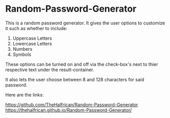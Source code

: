 # Random-Password-Generator
This is a random password generator. It gives the user options to customize it such as whether to include:
1. Uppercase Letters
2. Lowercase Letters
3. Numbers
4. Symbols

These options can be turned on and off via the check-box's next to thier respective text under the result-container. 

It also lets the user choose between 8 and 128 characters for said password. 

Here are the links:

https://github.com/TheHalfrican/Random-Password-Generator
https://thehalfrican.github.io/Random-Password-Generator/